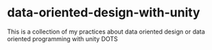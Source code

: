 # data-oriented-design-with-unity
This is a collection of my practices about data oriented design or data oriented programming with unity DOTS 
